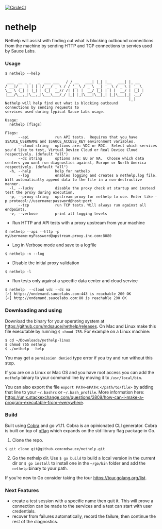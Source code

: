 [![CircleCI](https://circleci.com/gh/mdsauce/nethelp.svg?style=svg)](https://circleci.com/gh/mdsauce/nethelp)

# nethelp
Nethelp will assist with finding out what is blocking outbound connections from the machine by sending HTTP and TCP connections to servies used by Sauce Labs.

### Usage
```
$ nethelp --help

 ___  __ _ _   _  ___ ___   / / __   ___| |_| |__   ___| |_ __  
/ __|/ _  | | | |/ __/ _ \ / / '_ \ / _ \ __| '_ \ / _ \ | '_ \ 
\__ \ (_| | |_| | (_|  __// /| | | |  __/ |_| | | |  __/ | |_) |
|___/\__,_|\__,_|\___\___/_/ |_| |_|\___|\__|_| |_|\___|_| .__/ 
                                                         |_|  
Nethelp will help find out what is blocking outbound 
connections by sending requests to 
services used during typical Sauce Labs usage.

Usage:
  nethelp [flags]

Flags:
      --api            run API tests.  Requires that you have $SAUCE_USERNAME and $SAUCE_ACCESS_KEY environment variables.
      --cloud string   options are: VDC or RDC.  Select which services you'd like to test, Virtual Device Cloud or Real Device Cloud respectively. (default "all")
      --dc string      options are: EU or NA.  Choose which data centers you want run diagnostics against, Europe or North America respectively. (default "all")
  -h, --help           help for nethelp
      --log            enables logging and creates a nethelp.log file.  Will automatically append data to the file in a non-destructive manner.
  -l, --lucky          disable the proxy check at startup and instead test the proxy during execution.
  -p, --proxy string   upstream proxy for nethelp to use. Enter like -p protocol://username:password@host:port
      --tcp            run TCP tests. Will always run against all endpoints.
  -v, --verbose        print all logging levels
```

* Run HTTP and API tests with a proxy upstream from your machine
```
$ nethelp --api --http -p myUsername:myPassword@upstream.proxy.inc.com:8080

```

* Log in Verbose mode and save to a logfile
```
$ nethelp -v --log
```

* Disable the initial proxy validation
```
$ nethelp -l
```

* Run tests only against a specific data center and cloud service
```
$ nethelp  --cloud vdc --dc na
[✓] https://ondemand.saucelabs.com:443 is reachable 200 OK
[✓] http://ondemand.saucelabs.com:80 is reachable 200 OK
```

### Downloading and using
Download the binary for your operating system at https://github.com/mdsauce/nethelp/releases.
On Mac and Linux make this file executable by running `$ chmod 755`.  For example on a Linux machine:
```
$ cd ~/Downloads/nethelp-linux
$ chmod 755 nethelp
$ ./nethelp --help
```
You may get a `permission denied` type error if you try and run without this step.

If you are on a Linux or Mac OS and you have root access you can add the `nethelp` binary to your command line by moving it to `/usr/local/bin`.  

You can also export the file `export PATH=$PATH:</path/to/file>` by adding that line to your `~/.bashrc` or `~/.bash_profile`.  More information here: https://unix.stackexchange.com/questions/3809/how-can-i-make-a-program-executable-from-everywhere.

### Build
Built using [Cobra](https://github.com/spf13/cobra) and go v1.11.  Cobra is an opinionated CLI generator. Cobra is built  on top of [pflag](https://github.com/spf13/pflag) which expands on the std library flag package in Go.

1. Clone the repo.
```
$ git clone git@github.com:mdsauce/nethelp.git
```
2. Go the nethelp dir.  Use `$ go build` to build a local version in the current dir or `$ go install` to install one in the `~/go/bin` folder and add the `nethelp` binary to your path.

If you're new to Go consider taking the tour https://tour.golang.org/list.

### Next Features
* create a test session with a specific name then quit it.  This will prove a connection can be made to the services and a test can start with user credentials.
* recover from failures automatically, record the failure, then continue the rest of the diagnostics.

